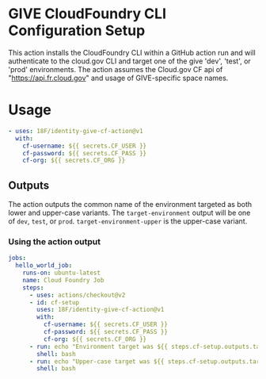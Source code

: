 # GIVE CloudFoundry CLI Configuration Setup
This action installs the CloudFoundry CLI within a GitHub action run and will
authenticate to the cloud.gov CLI and target one of the give 'dev', 'test', or
'prod' environments. The action assumes the Cloud.gov CF api of 
"https://api.fr.cloud.gov" and usage of GIVE-specific space names.

# Usage
```yaml
- uses: 18F/identity-give-cf-action@v1
  with:
    cf-username: ${{ secrets.CF_USER }}
    cf-password: ${{ secrets.CF_PASS }}
    cf-org: ${{ secrets.CF_ORG }}
```

## Outputs
The action outputs the common name of the environment targeted as both lower
and upper-case variants. The `target-environment` output will be one of `dev`,
`test`, or `prod`. `target-environment-upper` is the upper-case variant.

### Using the action output
```yaml
jobs:
  hello_world_job:
    runs-on: ubuntu-latest
    name: Cloud Foundry Job
    steps:
      - uses: actions/checkout@v2
      - id: cf-setup
        uses: 18F/identity-give-cf-action@v1
        with:
          cf-username: ${{ secrets.CF_USER }}
          cf-password: ${{ secrets.CF_PASS }}
          cf-org: ${{ secrets.CF_ORG }}
      - run: echo "Environment target was ${{ steps.cf-setup.outputs.target-environment }}
        shell: bash
      - run: echo "Upper-case target was ${{ steps.cf-setup.outputs.target-environment-upper }}
        shell: bash
```
